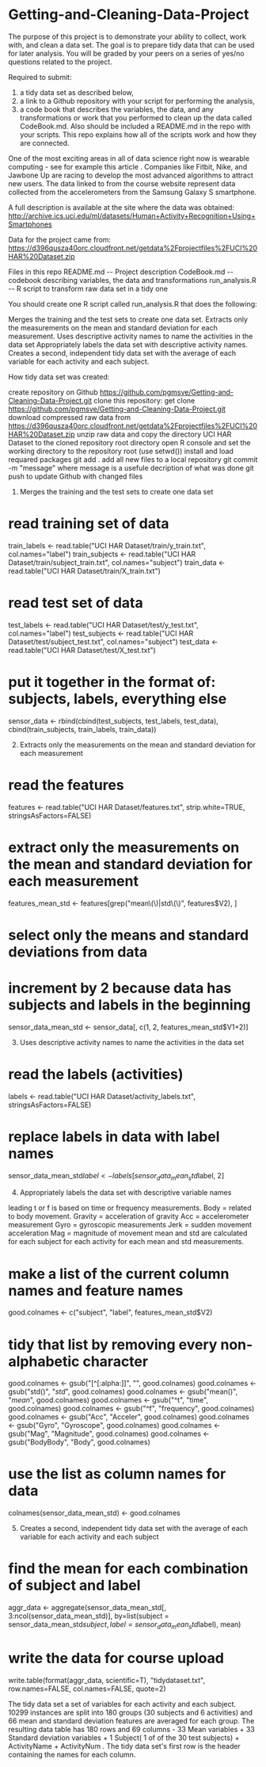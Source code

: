 # Getting-and-Cleaning-Data-Project
The purpose of this project is to demonstrate your ability to collect, work with, and clean a data set.
The goal is to prepare tidy data that can be used for later analysis. You will be graded by your peers on a series of yes/no questions related to the project.

Required to submit: 
1) a tidy data set as described below, 
2) a link to a Github repository with your script for performing the analysis,
3) a code book that describes the variables, the data, and any transformations or work that you performed to clean up the data called CodeBook.md. 
Also should be included a README.md in the repo with your scripts. This repo explains how all of the scripts work and how they are connected.  

One of the most exciting areas in all of data science right now is wearable computing - see for example this article . Companies like Fitbit, Nike, and Jawbone Up are racing to develop the most advanced algorithms to attract new users. The data linked to from the course website represent data collected from the accelerometers from the Samsung Galaxy S smartphone. 

A full description is available at the site where the data was obtained:
http://archive.ics.uci.edu/ml/datasets/Human+Activity+Recognition+Using+Smartphones

Data for the project came from:
https://d396qusza40orc.cloudfront.net/getdata%2Fprojectfiles%2FUCI%20HAR%20Dataset.zip 

Files in this repo
  README.md      -- Project description
  CodeBook.md    -- codebook describing variables, the data and transformations
  run_analysis.R -- R script to transform raw data set in a tidy one

You should create one R script called run_analysis.R that does the following:

  Merges the training and the test sets to create one data set.
  Extracts only the measurements on the mean and standard deviation for each measurement.
  Uses descriptive activity names to name the activities in the data set
  Appropriately labels the data set with descriptive activity names.
  Creates a second, independent tidy data set with the average of each variable for each activity and each subject.

How tidy data set was created:

  create repository on Github https://github.com/pgmsve/Getting-and-Cleaning-Data-Project.git
  clone this repository: get clone https://github.com/pgmsve/Getting-and-Cleaning-Data-Project.git
  download compressed raw data from https://d396qusza40orc.cloudfront.net/getdata%2Fprojectfiles%2FUCI%20HAR%20Dataset.zip
  unzip raw data and copy the directory UCI HAR Dataset to the cloned repository root directory
  open R console and set the working directory to the repository root (use setwd())
  install and load requared packages
  git add . add all new files to a local repository
  git commit -m "message" where message is a usefule decription of what was done
  git push  to update Github with changed files
  
  
1. Merges the training and the test sets to create one data set

# read training set of data
train_labels   <- read.table("UCI HAR Dataset/train/y_train.txt", col.names="label")
train_subjects <- read.table("UCI HAR Dataset/train/subject_train.txt", col.names="subject")
train_data     <- read.table("UCI HAR Dataset/train/X_train.txt")

# read test set of data
test_labels   <- read.table("UCI HAR Dataset/test/y_test.txt", col.names="label")
test_subjects <- read.table("UCI HAR Dataset/test/subject_test.txt", col.names="subject")
test_data     <- read.table("UCI HAR Dataset/test/X_test.txt")

# put it together in the format of: subjects, labels, everything else
sensor_data <- rbind(cbind(test_subjects, test_labels, test_data),
                     cbind(train_subjects, train_labels, train_data))

2. Extracts only the measurements on the mean and standard deviation for each measurement

# read the features
features <- read.table("UCI HAR Dataset/features.txt", strip.white=TRUE, stringsAsFactors=FALSE)

# extract only the measurements on the mean and standard deviation for each measurement
features_mean_std <- features[grep("mean\\(\\)|std\\(\\)", features$V2), ]

# select only the means and standard deviations from data
# increment by 2 because data has subjects and labels in the beginning
sensor_data_mean_std <- sensor_data[, c(1, 2, features_mean_std$V1+2)]

3. Uses descriptive activity names to name the activities in the data set

# read the labels (activities)
labels <- read.table("UCI HAR Dataset/activity_labels.txt", stringsAsFactors=FALSE)

# replace labels in data with label names
sensor_data_mean_std$label <- labels[sensor_data_mean_std$label, 2]

4. Appropriately labels the data set with descriptive variable names

  leading t or f is based on time or frequency measurements.
  Body = related to body movement.
  Gravity = acceleration of gravity
  Acc = accelerometer measurement
  Gyro = gyroscopic measurements
  Jerk = sudden movement acceleration
  Mag = magnitude of movement
  mean and std are calculated for each subject for each activity for each mean and std measurements. 
  
# make a list of the current column names and feature names
good.colnames <- c("subject", "label", features_mean_std$V2)

# tidy that list by removing every non-alphabetic character
good.colnames <- gsub("[^[:alpha:]]", "", good.colnames)
good.colnames <- gsub("std()", "_std_", good.colnames)
good.colnames <- gsub("mean()", "_mean_", good.colnames)
good.colnames <- gsub("^t", "time", good.colnames)
good.colnames <- gsub("^f", "frequency", good.colnames)
good.colnames <- gsub("Acc", "Acceler", good.colnames)
good.colnames <- gsub("Gyro", "Gyroscope", good.colnames)
good.colnames <- gsub("Mag", "Magnitude", good.colnames)
good.colnames <- gsub("BodyBody", "Body", good.colnames)

# use the list as column names for data
colnames(sensor_data_mean_std) <- good.colnames

5. Creates a second, independent tidy data set with the average of each variable for each activity and each subject

# find the mean for each combination of subject and label
aggr_data <- aggregate(sensor_data_mean_std[, 3:ncol(sensor_data_mean_std)],
                       by=list(subject = sensor_data_mean_std$subject, 
                               label = sensor_data_mean_std$label),
                       mean)

# write the data for course upload
write.table(format(aggr_data, scientific=T), "tidydataset.txt", row.names=FALSE, col.names=FALSE, quote=2)

The tidy data set a set of variables for each activity and each subject. 
10299 instances are split into 180 groups (30 subjects and 6 activities) and 66 mean and standard deviation features are averaged for each group. The resulting data table has 
180 rows and 69 columns - 33 Mean variables + 33 Standard deviation variables + 1 Subject( 1 of of the 30 test subjects) + 
ActivityName + ActivityNum . 
The tidy data set's first row is the header containing the names for each column.
 
  
  



